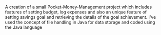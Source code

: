 A creation of a small Pocket-Money-Management project which includes features of setting budget, log expenses and also an unique feature of setting savings goal and retrieving the details of the goal achievement. I've used the concept of file handling in Java for data storage and coded using the Java language
